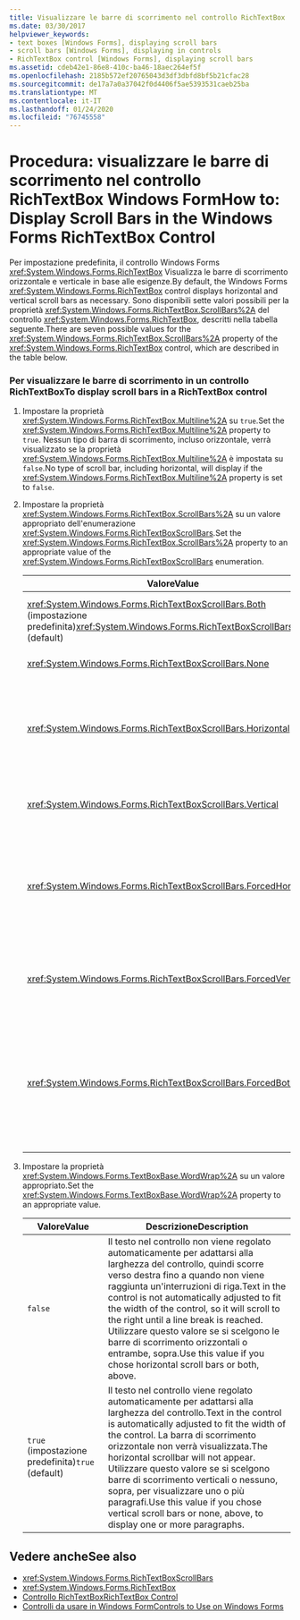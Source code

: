 ```yaml
---
title: Visualizzare le barre di scorrimento nel controllo RichTextBox
ms.date: 03/30/2017
helpviewer_keywords:
- text boxes [Windows Forms], displaying scroll bars
- scroll bars [Windows Forms], displaying in controls
- RichTextBox control [Windows Forms], displaying scroll bars
ms.assetid: cdeb42e1-86e8-410c-ba46-18aec264ef5f
ms.openlocfilehash: 2185b572ef20765043d3df3dbfd8bf5b21cfac28
ms.sourcegitcommit: de17a7a0a37042f0d4406f5ae5393531caeb25ba
ms.translationtype: MT
ms.contentlocale: it-IT
ms.lasthandoff: 01/24/2020
ms.locfileid: "76745558"
---
```

# <a name="how-to-display-scroll-bars-in-the-windows-forms-richtextbox-control"></a><span data-ttu-id="79d00-102">Procedura: visualizzare le barre di scorrimento nel controllo RichTextBox Windows Form</span><span class="sxs-lookup"><span data-stu-id="79d00-102">How to: Display Scroll Bars in the Windows Forms RichTextBox Control</span></span>
<span data-ttu-id="79d00-103">Per impostazione predefinita, il controllo Windows Forms <xref:System.Windows.Forms.RichTextBox> Visualizza le barre di scorrimento orizzontale e verticale in base alle esigenze.</span><span class="sxs-lookup"><span data-stu-id="79d00-103">By default, the Windows Forms <xref:System.Windows.Forms.RichTextBox> control displays horizontal and vertical scroll bars as necessary.</span></span> <span data-ttu-id="79d00-104">Sono disponibili sette valori possibili per la proprietà <xref:System.Windows.Forms.RichTextBox.ScrollBars%2A> del controllo <xref:System.Windows.Forms.RichTextBox>, descritti nella tabella seguente.</span><span class="sxs-lookup"><span data-stu-id="79d00-104">There are seven possible values for the <xref:System.Windows.Forms.RichTextBox.ScrollBars%2A> property of the <xref:System.Windows.Forms.RichTextBox> control, which are described in the table below.</span></span>  
  
### <a name="to-display-scroll-bars-in-a-richtextbox-control"></a><span data-ttu-id="79d00-105">Per visualizzare le barre di scorrimento in un controllo RichTextBox</span><span class="sxs-lookup"><span data-stu-id="79d00-105">To display scroll bars in a RichTextBox control</span></span>  
  
1. <span data-ttu-id="79d00-106">Impostare la proprietà <xref:System.Windows.Forms.RichTextBox.Multiline%2A> su `true`.</span><span class="sxs-lookup"><span data-stu-id="79d00-106">Set the <xref:System.Windows.Forms.RichTextBox.Multiline%2A> property to `true`.</span></span> <span data-ttu-id="79d00-107">Nessun tipo di barra di scorrimento, incluso orizzontale, verrà visualizzato se la proprietà <xref:System.Windows.Forms.RichTextBox.Multiline%2A> è impostata su `false`.</span><span class="sxs-lookup"><span data-stu-id="79d00-107">No type of scroll bar, including horizontal, will display if the <xref:System.Windows.Forms.RichTextBox.Multiline%2A> property is set to `false`.</span></span>  
  
2. <span data-ttu-id="79d00-108">Impostare la proprietà <xref:System.Windows.Forms.RichTextBox.ScrollBars%2A> su un valore appropriato dell'enumerazione <xref:System.Windows.Forms.RichTextBoxScrollBars>.</span><span class="sxs-lookup"><span data-stu-id="79d00-108">Set the <xref:System.Windows.Forms.RichTextBox.ScrollBars%2A> property to an appropriate value of the <xref:System.Windows.Forms.RichTextBoxScrollBars> enumeration.</span></span>  
  
    |<span data-ttu-id="79d00-109">Valore</span><span class="sxs-lookup"><span data-stu-id="79d00-109">Value</span></span>|<span data-ttu-id="79d00-110">Descrizione</span><span class="sxs-lookup"><span data-stu-id="79d00-110">Description</span></span>|  
    |-----------|-----------------|  
    |<span data-ttu-id="79d00-111"><xref:System.Windows.Forms.RichTextBoxScrollBars.Both> (impostazione predefinita)</span><span class="sxs-lookup"><span data-stu-id="79d00-111"><xref:System.Windows.Forms.RichTextBoxScrollBars.Both> (default)</span></span>|<span data-ttu-id="79d00-112">Visualizza barre di scorrimento orizzontali o verticali, o entrambe, solo quando il testo supera la larghezza o la lunghezza del controllo.</span><span class="sxs-lookup"><span data-stu-id="79d00-112">Displays horizontal or vertical scroll bars, or both, only when text exceeds the width or length of the control.</span></span>|  
    |<xref:System.Windows.Forms.RichTextBoxScrollBars.None>|<span data-ttu-id="79d00-113">Non visualizza mai alcun tipo di barra di scorrimento.</span><span class="sxs-lookup"><span data-stu-id="79d00-113">Never displays any type of scroll bar.</span></span>|  
    |<xref:System.Windows.Forms.RichTextBoxScrollBars.Horizontal>|<span data-ttu-id="79d00-114">Consente di visualizzare una barra di scorrimento orizzontale solo quando il testo supera la larghezza del controllo.</span><span class="sxs-lookup"><span data-stu-id="79d00-114">Displays a horizontal scroll bar only when the text exceeds the width of the control.</span></span> <span data-ttu-id="79d00-115">Per eseguire questa operazione, è necessario impostare la proprietà <xref:System.Windows.Forms.TextBoxBase.WordWrap%2A> su `false`.</span><span class="sxs-lookup"><span data-stu-id="79d00-115">(For this to occur, the <xref:System.Windows.Forms.TextBoxBase.WordWrap%2A> property must be set to `false`.)</span></span>|  
    |<xref:System.Windows.Forms.RichTextBoxScrollBars.Vertical>|<span data-ttu-id="79d00-116">Consente di visualizzare una barra di scorrimento verticale solo quando il testo supera l'altezza del controllo.</span><span class="sxs-lookup"><span data-stu-id="79d00-116">Displays a vertical scroll bar only when the text exceeds the height of the control.</span></span>|  
    |<xref:System.Windows.Forms.RichTextBoxScrollBars.ForcedHorizontal>|<span data-ttu-id="79d00-117">Visualizza una barra di scorrimento orizzontale quando la proprietà <xref:System.Windows.Forms.TextBoxBase.WordWrap%2A> è impostata su `false`.</span><span class="sxs-lookup"><span data-stu-id="79d00-117">Displays a horizontal scroll bar when the <xref:System.Windows.Forms.TextBoxBase.WordWrap%2A> property is set to `false`.</span></span> <span data-ttu-id="79d00-118">La barra di scorrimento viene visualizzata in grigio quando il testo non supera la larghezza del controllo.</span><span class="sxs-lookup"><span data-stu-id="79d00-118">The scroll bar appears dimmed when text does not exceed the width of the control.</span></span>|  
    |<xref:System.Windows.Forms.RichTextBoxScrollBars.ForcedVertical>|<span data-ttu-id="79d00-119">Visualizza sempre una barra di scorrimento verticale.</span><span class="sxs-lookup"><span data-stu-id="79d00-119">Always displays a vertical scroll bar.</span></span> <span data-ttu-id="79d00-120">La barra di scorrimento viene visualizzata in grigio quando il testo non supera la lunghezza del controllo.</span><span class="sxs-lookup"><span data-stu-id="79d00-120">The scroll bar appears dimmed when text does not exceed the length of the control.</span></span>|  
    |<xref:System.Windows.Forms.RichTextBoxScrollBars.ForcedBoth>|<span data-ttu-id="79d00-121">Viene sempre visualizzata una barra di scorrimento verticale.</span><span class="sxs-lookup"><span data-stu-id="79d00-121">Always displays a vertical scrollbar.</span></span> <span data-ttu-id="79d00-122">Visualizza una barra di scorrimento orizzontale quando la proprietà <xref:System.Windows.Forms.TextBoxBase.WordWrap%2A> è impostata su `false`.</span><span class="sxs-lookup"><span data-stu-id="79d00-122">Displays a horizontal scroll bar when the <xref:System.Windows.Forms.TextBoxBase.WordWrap%2A> property is set to `false`.</span></span> <span data-ttu-id="79d00-123">Le barre di scorrimento vengono visualizzate in grigio quando il testo non supera la larghezza o la lunghezza del controllo.</span><span class="sxs-lookup"><span data-stu-id="79d00-123">The scroll bars appear grayed when text does not exceed the width or length of the control.</span></span>|  
  
3. <span data-ttu-id="79d00-124">Impostare la proprietà <xref:System.Windows.Forms.TextBoxBase.WordWrap%2A> su un valore appropriato.</span><span class="sxs-lookup"><span data-stu-id="79d00-124">Set the <xref:System.Windows.Forms.TextBoxBase.WordWrap%2A> property to an appropriate value.</span></span>  
  
    |<span data-ttu-id="79d00-125">Valore</span><span class="sxs-lookup"><span data-stu-id="79d00-125">Value</span></span>|<span data-ttu-id="79d00-126">Descrizione</span><span class="sxs-lookup"><span data-stu-id="79d00-126">Description</span></span>|  
    |-----------|-----------------|  
    |`false`|<span data-ttu-id="79d00-127">Il testo nel controllo non viene regolato automaticamente per adattarsi alla larghezza del controllo, quindi scorre verso destra fino a quando non viene raggiunta un'interruzioni di riga.</span><span class="sxs-lookup"><span data-stu-id="79d00-127">Text in the control is not automatically adjusted to fit the width of the control, so it will scroll to the right until a line break is reached.</span></span> <span data-ttu-id="79d00-128">Utilizzare questo valore se si scelgono le barre di scorrimento orizzontali o entrambe, sopra.</span><span class="sxs-lookup"><span data-stu-id="79d00-128">Use this value if you chose horizontal scroll bars or both, above.</span></span>|  
    |<span data-ttu-id="79d00-129">`true` (impostazione predefinita)</span><span class="sxs-lookup"><span data-stu-id="79d00-129">`true` (default)</span></span>|<span data-ttu-id="79d00-130">Il testo nel controllo viene regolato automaticamente per adattarsi alla larghezza del controllo.</span><span class="sxs-lookup"><span data-stu-id="79d00-130">Text in the control is automatically adjusted to fit the width of the control.</span></span> <span data-ttu-id="79d00-131">La barra di scorrimento orizzontale non verrà visualizzata.</span><span class="sxs-lookup"><span data-stu-id="79d00-131">The horizontal scrollbar will not appear.</span></span> <span data-ttu-id="79d00-132">Utilizzare questo valore se si scelgono barre di scorrimento verticali o nessuno, sopra, per visualizzare uno o più paragrafi.</span><span class="sxs-lookup"><span data-stu-id="79d00-132">Use this value if you chose vertical scroll bars or none, above, to display one or more paragraphs.</span></span>|  
  
## <a name="see-also"></a><span data-ttu-id="79d00-133">Vedere anche</span><span class="sxs-lookup"><span data-stu-id="79d00-133">See also</span></span>

- <xref:System.Windows.Forms.RichTextBoxScrollBars>
- <xref:System.Windows.Forms.RichTextBox>
- [<span data-ttu-id="79d00-134">Controllo RichTextBox</span><span class="sxs-lookup"><span data-stu-id="79d00-134">RichTextBox Control</span></span>](richtextbox-control-windows-forms.md)
- [<span data-ttu-id="79d00-135">Controlli da usare in Windows Form</span><span class="sxs-lookup"><span data-stu-id="79d00-135">Controls to Use on Windows Forms</span></span>](controls-to-use-on-windows-forms.md)
